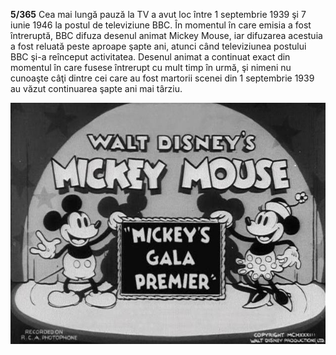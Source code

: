 **5/365** Cea mai lungă pauză la TV a avut loc între 1 septembrie 1939 şi 7 iunie 1946 la postul de televiziune BBC. În momentul în care emisia a fost întreruptă, BBC difuza desenul animat Mickey Mouse, iar difuzarea acestuia a fost reluată peste aproape şapte ani, atunci când televiziunea postului BBC şi-a reînceput activitatea. Desenul animat a continuat exact din momentul în care fusese întrerupt cu mult timp în urmă, şi nimeni nu cunoaşte câţi dintre cei care au fost martorii scenei din 1 septembrie 1939 au văzut continuarea şapte ani mai târziu.

![Mickey Mouse](image-1.jpg)
